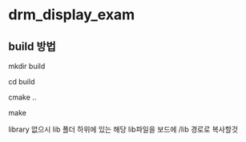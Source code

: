 # drm_display_exam



## build 방법

mkdir build

cd build

cmake ..

make



library  없으시 lib 폴더 하위에 있는 해당 lib파일을 보드에 /lib 경로로 복사할것

